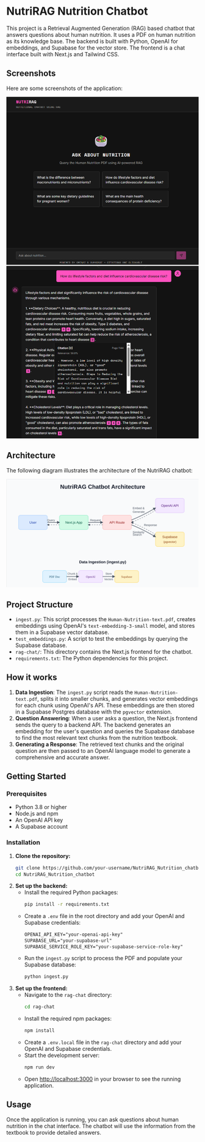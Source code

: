 # NutriRAG Nutrition Chatbot

This project is a Retrieval Augmented Generation (RAG) based chatbot that answers questions about human nutrition. It uses a PDF on human nutrition as its knowledge base. The backend is built with Python, OpenAI for embeddings, and Supabase for the vector store. The frontend is a chat interface built with Next.js and Tailwind CSS.

## Screenshots

Here are some screenshots of the application:

![Screenshot 1](.\rag-chat\public\Homepage_NutriRAG.png)
![Screenshot 2](.\rag-chat\public\Chat-Interface.png)


## Architecture

The following diagram illustrates the architecture of the NutriRAG chatbot:

![Architecture Diagram](./rag-chat/public/assets/architecture.svg)

## Project Structure

-   `ingest.py`: This script processes the `Human-Nutrition-text.pdf`, creates embeddings using OpenAI's `text-embedding-3-small` model, and stores them in a Supabase vector database.
-   `test_embeddings.py`: A script to test the embeddings by querying the Supabase database.
-   `rag-chat/`: This directory contains the Next.js frontend for the chatbot.
-   `requirements.txt`: The Python dependencies for this project.

## How it works

1.  **Data Ingestion**: The `ingest.py` script reads the `Human-Nutrition-text.pdf`, splits it into smaller chunks, and generates vector embeddings for each chunk using OpenAI's API. These embeddings are then stored in a Supabase Postgres database with the `pgvector` extension.
2.  **Question Answering**: When a user asks a question, the Next.js frontend sends the query to a backend API. The backend generates an embedding for the user's question and queries the Supabase database to find the most relevant text chunks from the nutrition textbook.
3.  **Generating a Response**: The retrieved text chunks and the original question are then passed to an OpenAI language model to generate a comprehensive and accurate answer.


## Getting Started

### Prerequisites

-   Python 3.8 or higher
-   Node.js and npm
-   An OpenAI API key
-   A Supabase account

### Installation

1.  **Clone the repository:**
    ```bash
    git clone https://github.com/your-username/NutriRAG_Nutrition_chatbot.git
    cd NutriRAG_Nutrition_chatbot
    ```
2.  **Set up the backend:**
    -   Install the required Python packages:
        ```bash
        pip install -r requirements.txt
        ```
    -   Create a `.env` file in the root directory and add your OpenAI and Supabase credentials:
        ```env
        OPENAI_API_KEY="your-openai-api-key"
        SUPABASE_URL="your-supabase-url"
        SUPABASE_SERVICE_ROLE_KEY="your-supabase-service-role-key"
        ```
    -   Run the `ingest.py` script to process the PDF and populate your Supabase database:
        ```bash
        python ingest.py
        ```
3.  **Set up the frontend:**
    -   Navigate to the `rag-chat` directory:
        ```bash
        cd rag-chat
        ```
    -   Install the required npm packages:
        ```bash
        npm install
        ```
    -   Create a `.env.local` file in the `rag-chat` directory and add your OpenAI and Supabase credentials.
    -   Start the development server:
        ```bash
        npm run dev
        ```
    -   Open [http://localhost:3000](http://localhost:3000) in your browser to see the running application.

## Usage

Once the application is running, you can ask questions about human nutrition in the chat interface. The chatbot will use the information from the textbook to provide detailed answers.